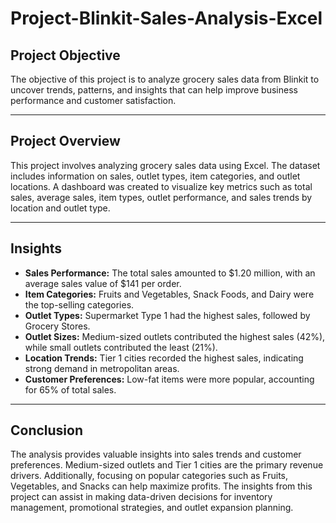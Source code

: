 # Project-Blinkit-Sales-Analysis-Excel

## **Project Objective**  
The objective of this project is to analyze grocery sales data from Blinkit to uncover trends, patterns, and insights that can help improve business performance and customer satisfaction.

---

## **Project Overview**  
This project involves analyzing grocery sales data using Excel. The dataset includes information on sales, outlet types, item categories, and outlet locations. A dashboard was created to visualize key metrics such as total sales, average sales, item types, outlet performance, and sales trends by location and outlet type.

---

## **Insights**  
- **Sales Performance:** The total sales amounted to $1.20 million, with an average sales value of $141 per order.
- **Item Categories:** Fruits and Vegetables, Snack Foods, and Dairy were the top-selling categories.
- **Outlet Types:** Supermarket Type 1 had the highest sales, followed by Grocery Stores.
- **Outlet Sizes:** Medium-sized outlets contributed the highest sales (42%), while small outlets contributed the least (21%).
- **Location Trends:** Tier 1 cities recorded the highest sales, indicating strong demand in metropolitan areas.
- **Customer Preferences:** Low-fat items were more popular, accounting for 65% of total sales.

---

## **Conclusion**  
The analysis provides valuable insights into sales trends and customer preferences. Medium-sized outlets and Tier 1 cities are the primary revenue drivers. Additionally, focusing on popular categories such as Fruits, Vegetables, and Snacks can help maximize profits. The insights from this project can assist in making data-driven decisions for inventory management, promotional strategies, and outlet expansion planning.
